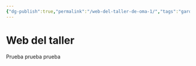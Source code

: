 ```yaml
---
{"dg-publish":true,"permalink":"/web-del-taller-de-oma-1/","tags":"gardenEntry"}
---
```


# Web del taller
Prueba prueba prueba